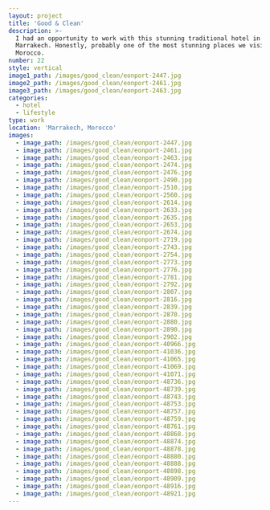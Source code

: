 ```yaml
---
layout: project
title: 'Good & Clean'
description: >-
  I had an opportunity to work with this stunning traditional hotel in
  Marrakech. Honestly, probably one of the most stunning places we visited in
  Morocco.
number: 22
style: vertical
image1_path: /images/good_clean/eonport-2447.jpg
image2_path: /images/good_clean/eonport-2461.jpg
image3_path: /images/good_clean/eonport-2463.jpg
categories:
  - hotel
  - lifestyle
type: work
location: 'Marrakech, Morocco'
images:
  - image_path: /images/good_clean/eonport-2447.jpg
  - image_path: /images/good_clean/eonport-2461.jpg
  - image_path: /images/good_clean/eonport-2463.jpg
  - image_path: /images/good_clean/eonport-2474.jpg
  - image_path: /images/good_clean/eonport-2476.jpg
  - image_path: /images/good_clean/eonport-2490.jpg
  - image_path: /images/good_clean/eonport-2510.jpg
  - image_path: /images/good_clean/eonport-2560.jpg
  - image_path: /images/good_clean/eonport-2614.jpg
  - image_path: /images/good_clean/eonport-2633.jpg
  - image_path: /images/good_clean/eonport-2635.jpg
  - image_path: /images/good_clean/eonport-2653.jpg
  - image_path: /images/good_clean/eonport-2674.jpg
  - image_path: /images/good_clean/eonport-2719.jpg
  - image_path: /images/good_clean/eonport-2743.jpg
  - image_path: /images/good_clean/eonport-2754.jpg
  - image_path: /images/good_clean/eonport-2773.jpg
  - image_path: /images/good_clean/eonport-2776.jpg
  - image_path: /images/good_clean/eonport-2781.jpg
  - image_path: /images/good_clean/eonport-2792.jpg
  - image_path: /images/good_clean/eonport-2807.jpg
  - image_path: /images/good_clean/eonport-2816.jpg
  - image_path: /images/good_clean/eonport-2839.jpg
  - image_path: /images/good_clean/eonport-2870.jpg
  - image_path: /images/good_clean/eonport-2880.jpg
  - image_path: /images/good_clean/eonport-2890.jpg
  - image_path: /images/good_clean/eonport-2902.jpg
  - image_path: /images/good_clean/eonport-40966.jpg
  - image_path: /images/good_clean/eonport-41036.jpg
  - image_path: /images/good_clean/eonport-41065.jpg
  - image_path: /images/good_clean/eonport-41069.jpg
  - image_path: /images/good_clean/eonport-41071.jpg
  - image_path: /images/good_clean/eonport-48736.jpg
  - image_path: /images/good_clean/eonport-48739.jpg
  - image_path: /images/good_clean/eonport-48743.jpg
  - image_path: /images/good_clean/eonport-48753.jpg
  - image_path: /images/good_clean/eonport-48757.jpg
  - image_path: /images/good_clean/eonport-48759.jpg
  - image_path: /images/good_clean/eonport-48761.jpg
  - image_path: /images/good_clean/eonport-48868.jpg
  - image_path: /images/good_clean/eonport-48874.jpg
  - image_path: /images/good_clean/eonport-48878.jpg
  - image_path: /images/good_clean/eonport-48880.jpg
  - image_path: /images/good_clean/eonport-48888.jpg
  - image_path: /images/good_clean/eonport-48898.jpg
  - image_path: /images/good_clean/eonport-48909.jpg
  - image_path: /images/good_clean/eonport-48916.jpg
  - image_path: /images/good_clean/eonport-48921.jpg
---
```

